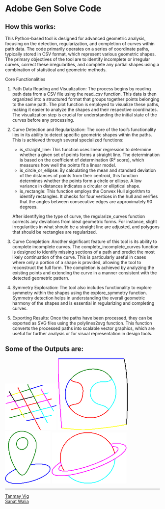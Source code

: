 # Adobe Gen Solve Code 
<h2>How this works:</h2>
<div>
  This Python-based tool is designed for advanced geometric analysis, focusing on the detection, regularization, and completion of curves within path data. The code primarily operates on a series of coordinate paths, typically stored in CSV format, which represent various geometric shapes. The primary objectives of the tool are to identify incomplete or irregular curves, correct these irregularities, and complete any partial shapes using a combination of statistical and geometric methods.

Core Functionalities 

1. Path Data Reading and Visualization:
   The process begins by reading path data from a CSV file using the read_csv function. This data is then organized into a structured format that groups together points belonging to the same path. The plot function is employed to visualize these paths, making it easier to analyze the shapes and their respective coordinates. The visualization step is crucial for understanding the initial state of the curves before any processing.

2. Curve Detection and Regularization:
   The core of the tool’s functionality lies in its ability to detect specific geometric shapes within the paths. This is achieved through several specialized functions:
   - is_straight_line: This function uses linear regression to determine whether a given set of points forms a straight line. The determination is based on the coefficient of determination (R² score), which measures how well the points fit a linear model.
   - is_circle_or_ellipse: By calculating the mean and standard deviation of the distances of points from their centroid, this function determines whether the points form a circle or ellipse. A low variance in distances indicates a circular or elliptical shape.
   - is_rectangle: This function employs the Convex Hull algorithm to identify rectangles. It checks for four vertices in the hull and verifies that the angles between consecutive edges are approximately 90 degrees.

   After identifying the type of curve, the regularize_curves function corrects any deviations from ideal geometric forms. For instance, slight irregularities in what should be a straight line are adjusted, and polygons that should be rectangles are regularized.

3. Curve Completion:
   Another significant feature of this tool is its ability to complete incomplete curves. The complete_incomplete_curves function is designed to identify missing sections of a path and predict the most likely continuation of the curve. This is particularly useful in cases where only a portion of a shape is provided, allowing the tool to reconstruct the full form. The completion is achieved by analyzing the existing points and extending the curve in a manner consistent with the detected geometric pattern.

4. Symmetry Exploration:
   The tool also includes functionality to explore symmetry within the shapes using the explore_symmetry function. Symmetry detection helps in understanding the overall geometric harmony of the shapes and is essential in regularizing and completing curves.

5. Exporting Results:
   Once the paths have been processed, they can be exported as SVG files using the polylines2svg function. This function converts the processed paths into scalable vector graphics, which are useful for further analysis or for visual representation in design tools.
</div>
<h2>Some of the Outputs are: </h2>
<img src="./readme-assets/output1.png">
<img src="./readme-assets/output2.png">
<img src="./readme-assets/output3.png">
<img src="./readme-assets/output4.png">

<hr> 
<a href="https://github.com/tanmay-vig" >Tanmay Vig</a> <br>
<a href="https://github.com/sanatwalia896">Sanat Walia</a> 